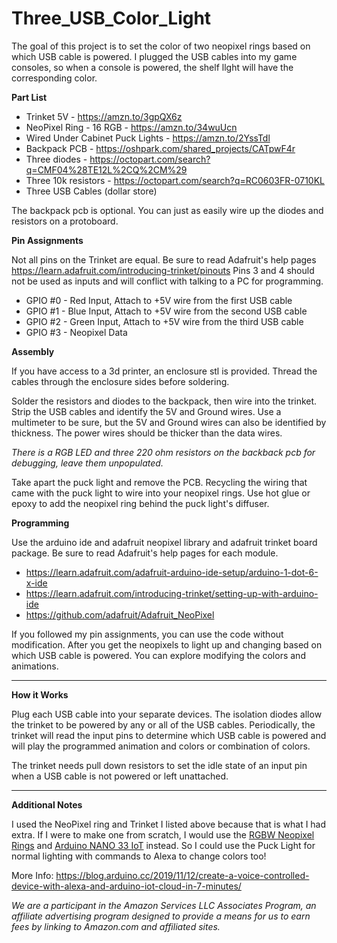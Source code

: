 # Three_USB_Color_Light
The goal of this project is to set the color of two neopixel rings based on which USB cable is powered.  I plugged the USB cables into my game consoles, so when a console is powered, the shelf llght will have the corresponding color.

**Part List**

* Trinket 5V - <https://amzn.to/3gpQX6z>
* NeoPixel Ring - 16 RGB - <https://amzn.to/34wuUcn>
* Wired Under Cabinet Puck Lights - <https://amzn.to/2YssTdl>
* Backpack PCB - <https://oshpark.com/shared_projects/CATpwF4r>
* Three diodes - <https://octopart.com/search?q=CMF04%28TE12L%2CQ%2CM%29>
* Three 10k resistors - <https://octopart.com/search?q=RC0603FR-0710KL>
* Three USB Cables (dollar store)

The backpack pcb is optional.  You can just as easily wire up the diodes and resistors on a protoboard.  

**Pin Assignments**

Not all pins on the Trinket are equal.  Be sure to read Adafruit's help pages <https://learn.adafruit.com/introducing-trinket/pinouts>  Pins 3 and 4 should not be used as inputs and will conflict with talking to a PC for programming.

* GPIO #0 - Red Input, Attach to +5V wire from the first USB cable
* GPIO #1 - Blue Input, Attach to +5V wire from the second USB cable
* GPIO #2 - Green Input, Attach to +5V wire from the third USB cable
* GPIO #3 - Neopixel Data

**Assembly**

If you have access to a 3d printer, an enclosure stl is provided.  Thread the cables through the enclosure sides before soldering.

Solder the resistors and diodes to the backpack, then wire into the trinket.  Strip the USB cables and identify the 5V and Ground wires.  Use a multimeter to be sure, but the 5V and Ground wires can also be identified by thickness.  The power wires should be thicker than the data wires.

*There is a RGB LED and three 220 ohm resistors on the backback pcb for debugging, leave them unpopulated.*

Take apart the puck light and remove the PCB.  Recycling the wiring that came with the puck light to wire into your neopixel rings.  Use hot glue or epoxy to add the neopixel ring behind the puck light's diffuser.

**Programming**

Use the arduino ide and adafruit neopixel library and adafruit trinket board package.  Be sure to read Adafruit's help pages for each module.

* <https://learn.adafruit.com/adafruit-arduino-ide-setup/arduino-1-dot-6-x-ide>
* <https://learn.adafruit.com/introducing-trinket/setting-up-with-arduino-ide>
* <https://github.com/adafruit/Adafruit_NeoPixel>

If you followed my pin assignments, you can use the code without modification.  After you get the neopixels to light up and changing based on which USB cable is powered.   You can explore modifying the colors and animations.

----

**How it Works**

Plug each USB cable into your separate devices.  The isolation diodes allow the trinket to be powered by any or all of the USB cables.  Periodically, the trinket will read the input pins to determine which USB cable is powered and will play the programmed animation and colors or combination of colors.

The trinket needs pull down resistors to set the idle state of an input pin when a USB cable is not powered or left unattached.

----

**Additional Notes**

I used the NeoPixel ring and Trinket I listed above because that is what I had extra.  If I were to make one from scratch, I would use the [RGBW Neopixel Rings](https://octopart.com/search?q=adafruit+2854) and [Arduino NANO 33 IoT](https://amzn.to/3lg6Tfj) instead.  So I could use the Puck Light for normal lighting with commands to Alexa to change colors too!  

More Info: <https://blog.arduino.cc/2019/11/12/create-a-voice-controlled-device-with-alexa-and-arduino-iot-cloud-in-7-minutes/>



_We are a participant in the Amazon Services LLC Associates Program, an affiliate advertising program designed to provide a means for us to earn fees by linking to Amazon.com and affiliated sites._

